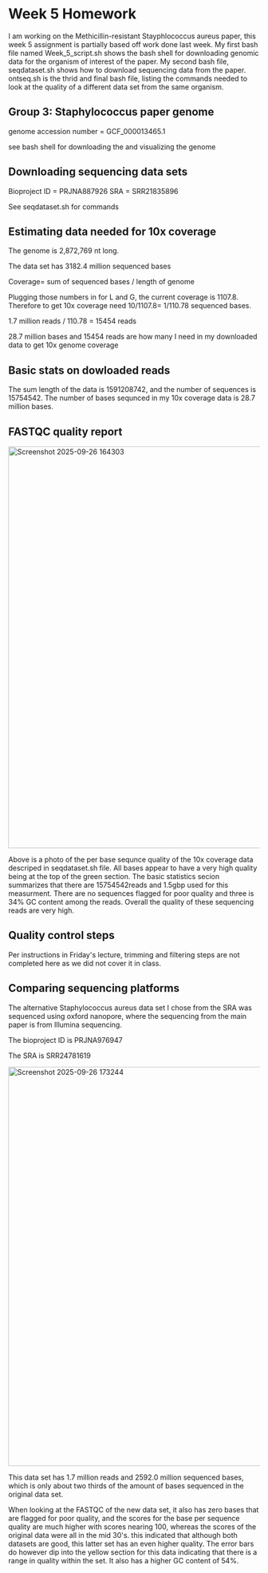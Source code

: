  # Week 5 Homework

 I am working on the Methicillin-resistant Stayphlococcus aureus paper, this week 5 assignment is partially based off work done last week. My first bash file named Week_5_script.sh shows the bash shell for downloading genomic data for the organism of interest of the paper. My second bash file, seqdataset.sh shows how to download sequencing data from the paper. ontseq.sh is the thrid and final bash file, listing the commands needed to look at the quality of a different data set from the same organism.

 ## Group 3: Staphylococcus paper genome

 genome accession number = GCF_000013465.1

 see bash shell for downloading the and visualizing the genome

## Downloading sequencing data sets

Bioproject ID = PRJNA887926
SRA = SRR21835896

See seqdataset.sh for commands

 ## Estimating data needed for 10x coverage

The genome is 2,872,769 nt long.

The data set has 3182.4 million sequenced bases

Coverage= sum of sequenced bases / length of genome

Plugging those numbers in for L and G, the current coverage is 1107.8. Therefore to get 10x coverage need 10/1107.8= 1/110.78 sequenced bases.

1.7 million reads / 110.78 = 15454 reads

28.7 million bases and 15454 reads are how many I need in my downloaded data to get 10x genome coverage

## Basic stats on dowloaded reads

The sum length of the data is 1591208742, and the number of sequences is 15754542. The number of bases sequnced in my 10x coverage data is 28.7 million bases.

## FASTQC quality report

<img width="1109" height="805" alt="Screenshot 2025-09-26 164303" src="https://github.com/user-attachments/assets/58dccd77-deb8-4e3f-bdd0-018110af482c" />


Above is a photo of the per base sequnce quality of the 10x coverage data descriped in seqdataset.sh file. All bases appear to have a very high quality being at the top of the green section. The basic statistics secion summarizes that there are 15754542reads and 1.5gbp used for this measurment. There are no sequences flagged for poor quality and three is 34% GC content among the reads. Overall the quality of these sequencing reads are very high.

## Quality control steps

Per instructions in Friday's lecture, trimming and filtering steps are not completed here as we did not cover it in class.

## Comparing sequencing platforms

The alternative Staphylococcus aureus data set I chose from the SRA was sequenced using oxford nanopore, where the sequencing from the main paper is from Illumina sequencing. 

The bioproject ID is PRJNA976947

The SRA is SRR24781619

<img width="1077" height="800" alt="Screenshot 2025-09-26 173244" src="https://github.com/user-attachments/assets/568e4336-4c63-40f2-8b2a-146ebb4e0b42" />


This data set has 1.7 million reads and 2592.0 million sequenced bases, which is only about two thirds of the amount of bases sequenced in the original data set. 

When looking at the FASTQC of the new data set, it also has zero bases that are flagged for poor quality, and the scores for the base per sequence quality are much higher with scores nearing 100, whereas the scores of the original data were all in the mid 30's. this indicated that although both datasets are good, this latter set has an even higher quality. The error bars do however dip into the yellow section for this data indicating that there is a range in quality within the set. It also has a higher GC content of 54%.

